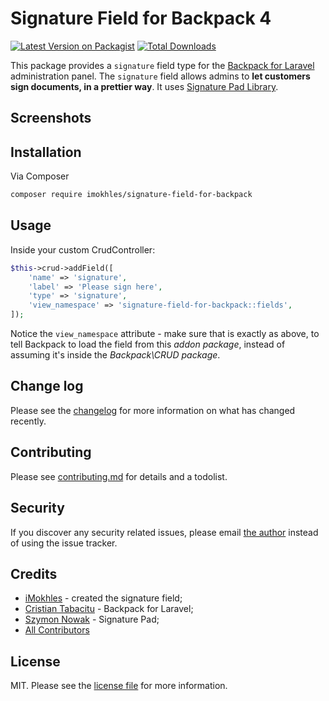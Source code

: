 # Signature Field for Backpack 4

[![Latest Version on Packagist][ico-version]][link-packagist]
[![Total Downloads][ico-downloads]][link-downloads]

This package provides a ```signature``` field type for the [Backpack for Laravel](https://backpackforlaravel.com/) administration panel. The ```signature``` field allows admins to **let customers sign documents, in a prettier way**. It uses [Signature Pad Library](https://github.com/szimek/signature_pad).


## Screenshots


## Installation

Via Composer

``` bash
composer require imokhles/signature-field-for-backpack
```

## Usage

Inside your custom CrudController:

```php
$this->crud->addField([
    'name' => 'signature',
    'label' => 'Please sign here',
    'type' => 'signature',
    'view_namespace' => 'signature-field-for-backpack::fields',
]);
```

Notice the ```view_namespace``` attribute - make sure that is exactly as above, to tell Backpack to load the field from this _addon package_, instead of assuming it's inside the _Backpack\CRUD package_.

## Change log

Please see the [changelog](changelog.md) for more information on what has changed recently.

## Contributing

Please see [contributing.md](contributing.md) for details and a todolist.

## Security

If you discover any security related issues, please email [the author](composer.json) instead of using the issue tracker.

## Credits

- [iMokhles](https://github.com/imokhles) - created the signature field;
- [Cristian Tabacitu](https://github.com/tabacitu) - Backpack for Laravel;
- [Szymon Nowak](https://github.com/szimek) - Signature Pad;
- [All Contributors][link-contributors]

## License

MIT. Please see the [license file](license.md) for more information.

[ico-version]: https://img.shields.io/packagist/v/imokhles/signature-field-for-backpack.svg?style=flat-square
[ico-downloads]: https://img.shields.io/packagist/dt/imokhles/signature-field-for-backpack.svg?style=flat-square

[link-packagist]: https://packagist.org/packages/imokhles/signature-field-for-backpack
[link-downloads]: https://packagist.org/packages/imokhles/signature-field-for-backpack
[link-author]: https://imokhles.com
[link-contributors]: ../../contributors

